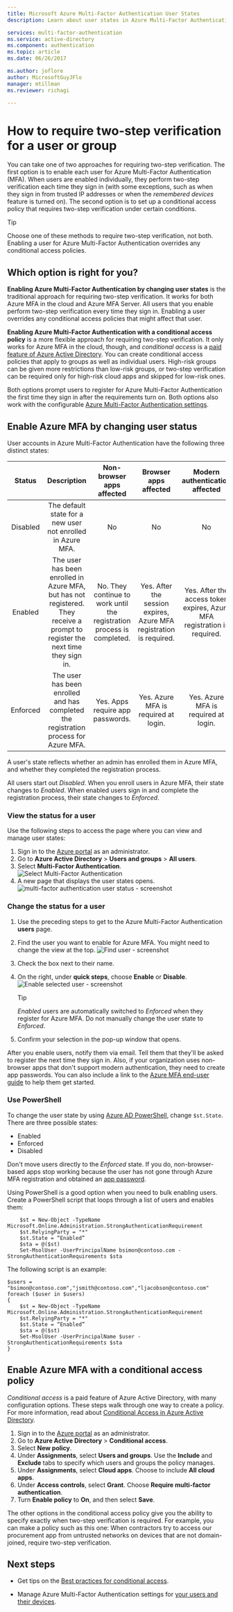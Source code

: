 ```yaml
---
title: Microsoft Azure Multi-Factor Authentication User States
description: Learn about user states in Azure Multi-Factor Authentication.

services: multi-factor-authentication
ms.service: active-directory
ms.component: authentication
ms.topic: article
ms.date: 06/26/2017

ms.author: joflore
author: MicrosoftGuyJFlo
manager: mtillman
ms.reviewer: richagi

---
```

# How to require two-step verification for a user or group

You can take one of two approaches for requiring two-step verification. The first option is to enable each user for Azure Multi-Factor Authentication (MFA). When users are enabled individually, they perform two-step verification each time they sign in (with some exceptions, such as when they sign in from trusted IP addresses or when the _remembered devices_ feature is turned on). The second option is to set up a conditional access policy that requires two-step verification under certain conditions.

>[!TIP] 
>Choose one of these methods to require two-step verification, not both. Enabling a user for Azure Multi-Factor Authentication overrides any conditional access policies.

## Which option is right for you?

**Enabling Azure Multi-Factor Authentication by changing user states** is the traditional approach for requiring two-step verification. It works for both Azure MFA in the cloud and Azure MFA Server. All users that you enable perform two-step verification every time they sign in. Enabling a user overrides any conditional access policies that might affect that user. 

**Enabling Azure Multi-Factor Authentication with a conditional access policy** is a more flexible approach for requiring two-step verification. It only works for Azure MFA in the cloud, though, and _conditional access_ is a [paid feature of Azure Active Directory](https://www.microsoft.com/cloud-platform/azure-active-directory-features). You can create conditional access policies that apply to groups as well as individual users. High-risk groups can be given more restrictions than low-risk groups, or two-step verification can be required only for high-risk cloud apps and skipped for low-risk ones. 

Both options prompt users to register for Azure Multi-Factor Authentication the first time they sign in after the requirements turn on. Both options also work with the configurable [Azure Multi-Factor Authentication settings](howto-mfa-mfasettings.md).

## Enable Azure MFA by changing user status

User accounts in Azure Multi-Factor Authentication have the following three distinct states:

| Status | Description | Non-browser apps affected | Browser apps affected | Modern authentication affected |
|:---:|:---:|:---:|:--:|:--:|
| Disabled |The default state for a new user not enrolled in Azure MFA. |No |No |No |
| Enabled |The user has been enrolled in Azure MFA, but has not registered. They receive a prompt to register the next time they sign in. |No.  They continue to work until the registration process is completed. | Yes. After the session expires, Azure MFA registration is required.| Yes. After the access token expires, Azure MFA registration is required. |
| Enforced |The user has been enrolled and has completed the registration process for Azure MFA. |Yes.  Apps require app passwords. |Yes. Azure MFA is required at login. | Yes. Azure MFA is required at login. |

A user's state reflects whether an admin has enrolled them in Azure MFA, and whether they completed the registration process.

All users start out *Disabled*. When you enroll users in Azure MFA, their state changes to *Enabled*. When enabled users sign in and complete the registration process, their state changes to *Enforced*.  

### View the status for a user

Use the following steps to access the page where you can view and manage user states:

1. Sign in to the [Azure portal](https://portal.azure.com) as an administrator.
2. Go to **Azure Active Directory** > **Users and groups** > **All users**.
3. Select **Multi-Factor Authentication**.
   ![Select Multi-Factor Authentication](./media/howto-mfa-userstates/selectmfa.png)
4. A new page that displays the user states opens.
   ![multi-factor authentication user status - screenshot](./media/howto-mfa-userstates/userstate1.png)

### Change the status for a user

1. Use the preceding steps to get to the Azure Multi-Factor Authentication **users** page.
2. Find the user you want to enable for Azure MFA. You might need to change the view at the top. 
   ![Find user - screenshot](./media/howto-mfa-userstates/enable1.png)
3. Check the box next to their name.
4. On the right, under **quick steps**, choose **Enable** or **Disable**.
   ![Enable selected user - screenshot](./media/howto-mfa-userstates/user1.png)

   >[!TIP]
   >*Enabled* users are automatically switched to *Enforced* when they register for Azure MFA. Do not manually change the user state to *Enforced*. 

5. Confirm your selection in the pop-up window that opens. 

After you enable users, notify them via email. Tell them that they'll be asked to register the next time they sign in. Also, if your organization uses non-browser apps that don't support modern authentication, they need to create app passwords. You can also include a link to the [Azure MFA end-user guide](../user-help/multi-factor-authentication-end-user.md) to help them get started.

### Use PowerShell
To change the user state by using [Azure AD PowerShell](/powershell/azure/overview), change `$st.State`. There are three possible states:

* Enabled
* Enforced
* Disabled  

Don't move users directly to the *Enforced* state. If you do, non-browser-based apps stop working because the user has not gone through Azure MFA registration and obtained an [app password](howto-mfa-mfasettings.md#app-passwords). 

Using PowerShell is a good option when you need to bulk enabling users. Create a PowerShell script that loops through a list of users and enables them:

        $st = New-Object -TypeName Microsoft.Online.Administration.StrongAuthenticationRequirement
        $st.RelyingParty = "*"
        $st.State = “Enabled”
        $sta = @($st)
        Set-MsolUser -UserPrincipalName bsimon@contoso.com -StrongAuthenticationRequirements $sta

The following script is an example:

    $users = "bsimon@contoso.com","jsmith@contoso.com","ljacobson@contoso.com"
    foreach ($user in $users)
    {
        $st = New-Object -TypeName Microsoft.Online.Administration.StrongAuthenticationRequirement
        $st.RelyingParty = "*"
        $st.State = “Enabled”
        $sta = @($st)
        Set-MsolUser -UserPrincipalName $user -StrongAuthenticationRequirements $sta
    }

## Enable Azure MFA with a conditional access policy

_Conditional access_ is a paid feature of Azure Active Directory, with many configuration options. These steps walk through one way to create a policy. For more information, read about [Conditional Access in Azure Active Directory](../active-directory-conditional-access-azure-portal.md).

1. Sign in to the [Azure portal](https://portal.azure.com) as an administrator.
2. Go to **Azure Active Directory** > **Conditional access**.
3. Select **New policy**.
4. Under **Assignments**, select **Users and groups**. Use the **Include** and **Exclude** tabs to specify which users and groups the policy manages.
5. Under **Assignments**, select **Cloud apps**. Choose to include **All cloud apps**.
6. Under **Access controls**, select **Grant**. Choose **Require multi-factor authentication**.
7. Turn **Enable policy** to **On**, and then select **Save**.

The other options in the conditional access policy give you the ability to specify exactly when two-step verification is required. For example, you can make a policy such as this one: When contractors try to access our procurement app from untrusted networks on devices that are not domain-joined, require two-step verification. 

## Next steps

- Get tips on the [Best practices for conditional access](../active-directory-conditional-access-best-practices.md).

- Manage Azure Multi-Factor Authentication settings for [your users and their devices](howto-mfa-userdevicesettings.md).
